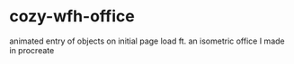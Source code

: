 # cozy-wfh-office
animated entry of objects on initial page load ft. an isometric office I made in procreate 
